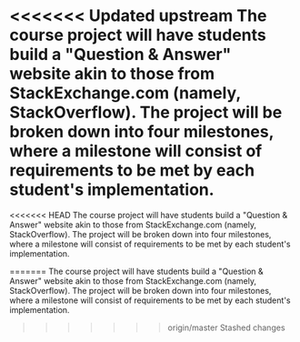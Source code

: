 <<<<<<< Updated upstream
The course project will have students build a "Question & Answer" website akin to those from StackExchange.com (namely, StackOverflow). The project will be broken down into four milestones, where a milestone will consist of requirements to be met by each student's implementation.
=======
<<<<<<< HEAD
The course project will have students build a "Question & Answer" website akin to those from StackExchange.com (namely, StackOverflow). The project will be broken down into four milestones, where a milestone will consist of requirements to be met by each student's implementation. 







=======
The course project will have students build a "Question & Answer" website akin to those from StackExchange.com (namely, StackOverflow). The project will be broken down into four milestones, where a milestone will consist of requirements to be met by each student's implementation.
>>>>>>> origin/master
>>>>>>> Stashed changes







